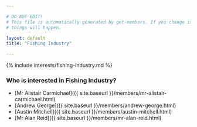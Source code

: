 ```yaml
---

# DO NOT EDIT!
# This file is automatically generated by get-members. If you change it, bad
# things will happen.

layout: default
title: "Fishing Industry"

---
```


{% include interests/fishing-industry.md %}

### Who is interested in Fishing Industry?


* [Mr Alistair Carmichael]({{ site.baseurl }}/members/mr-alistair-carmichael.html)
* [Andrew George]({{ site.baseurl }}/members/andrew-george.html)
* [Austin Mitchell]({{ site.baseurl }}/members/austin-mitchell.html)
* [Mr Alan Reid]({{ site.baseurl }}/members/mr-alan-reid.html)
